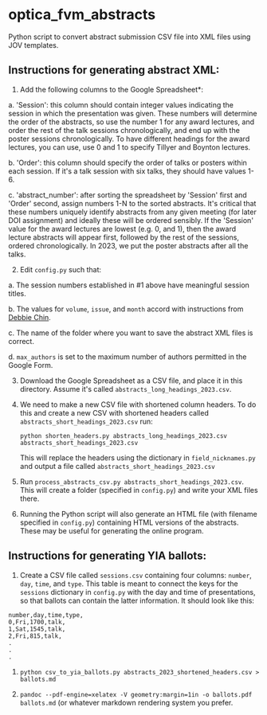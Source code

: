 # optica_fvm_abstracts
Python script to convert abstract submission CSV file into XML files using JOV templates.

## Instructions for generating abstract XML:

1. Add the following columns to the Google Spreadsheet*:

  a. 'Session': this column should contain integer values indicating the session in which the presentation was given. These numbers will determine the order of the abstracts, so use the number 1 for any award lectures, and order the rest of the talk sessions chronologically, and end up with the poster sessions chronologically. To have different headings for the award lectures, you can use, use 0 and 1 to specify Tillyer and Boynton lectures.
  
  b. 'Order': this column should specify the order of talks or posters within each session. If it's a talk session with six talks, they should have values 1-6.
  
  c. 'abstract_number': after sorting the spreadsheet by 'Session' first and 'Order' second, assign numbers 1-N to the sorted abstracts. It's critical that these numbers uniquely identify abstracts from any given meeting (for later DOI assignment) and ideally these will be ordered sensibly. If the 'Session' value for the award lectures are lowest (e.g. 0, and 1), then the award lecture abstracts will appear first, followed by the rest of the sessions, ordered chronologically. In 2023, we put the poster abstracts after all the talks.

2. Edit `config.py` such that:

  a. The session numbers established in #1 above have meaningful session titles.
  
  b. The values for `volume`, `issue`, and `month` accord with instructions from [Debbie Chin](mailto:dchin@arvo.org). 
  
  c. The name of the folder where you want to save the abstract XML files is correct.
  
  d. `max_authors` is set to the maximum number of authors permitted in the Google Form.

3. Download the Google Spreadsheet as a CSV file, and place it in this directory. Assume it's called `abstracts_long_headings_2023.csv`.

4. We need to make a new CSV file with shortened column headers. To do this and create a new CSV with shortened headers called `abstracts_short_headings_2023.csv` run:

    ```python shorten_headers.py abstracts_long_headings_2023.csv abstracts_short_headings_2023.csv```
  
    This will replace the headers using the dictionary in `field_nicknames.py` and output a file called `abstracts_short_headings_2023.csv`
  
5. Run `process_abstracts_csv.py abstracts_short_headings_2023.csv`. This will create a folder (specified in `config.py`) and write your XML files there.

6. Running the Python script will also generate an HTML file (with filename specified in `config.py`) containing HTML versions of the abstracts. These may be useful for generating the online program.

## Instructions for generating YIA ballots:

1. Create a CSV file called `sessions.csv` containing four columns: `number`, `day`, `time`, and `type`. This table is meant to connect the keys for the `sessions` dictionary in `config.py` with the day and time of presentations, so that ballots can contain the latter information. It should look like this:

```
number,day,time,type,
0,Fri,1700,talk,
1,Sat,1545,talk,
2,Fri,815,talk,
.
.
.
```

1. `python csv_to_yia_ballots.py abstracts_2023_shortened_headers.csv > ballots.md`

2. `pandoc --pdf-engine=xelatex -V geometry:margin=1in -o ballots.pdf ballots.md` (or whatever markdown rendering system you prefer.
